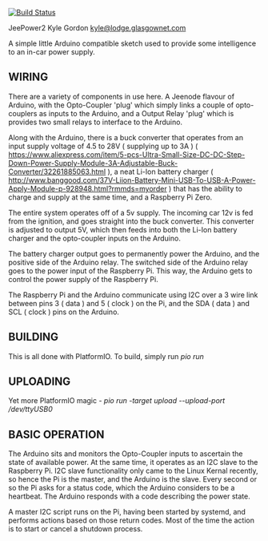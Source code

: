 [![Build Status](https://travis-ci.org/kylegordon/JeePower2.png?branch=master)](https://travis-ci.org/kylegordon/JeePower2)

JeePower2
Kyle Gordon <kyle@lodge.glasgownet.com>

A simple little Arduino compatible sketch used to provide some intelligence to an in-car power supply.

WIRING
------

There are a variety of components in use here. A Jeenode flavour of Arduino, with the Opto-Coupler 'plug' which simply links a couple of opto-couplers as inputs to the Arduino, and a Output Relay 'plug' which is provides two small relays to interface to the Arduino.

Along with the Arduino, there is a buck converter that operates from an input supply voltage of 4.5 to 28V ( supplying up to 3A ) ( https://www.aliexpress.com/item/5-pcs-Ultra-Small-Size-DC-DC-Step-Down-Power-Supply-Module-3A-Adjustable-Buck-Converter/32261885063.html ), a neat Li-Ion battery charger ( http://www.banggood.com/37V-Liion-Battery-Mini-USB-To-USB-A-Power-Apply-Module-p-928948.html?rmmds=myorder ) that has the ability to charge and supply at the same time, and a Raspberry Pi Zero.

The entire system operates off of a 5v supply. The incoming car 12v is fed from the ignition, and goes straight into the buck converter. This converter is adjusted to output 5V, which then feeds into both the Li-Ion battery charger and the opto-coupler inputs on the Arduino.

The battery charger output goes to permanently power the Arduino, and the positive side of the Arduino relay. The switched side of the Arduino relay goes to the power input of the Raspberry Pi. This way, the Arduino gets to control the power supply of the Raspberry Pi.

The Raspberry Pi and the Arduino communicate using I2C over a 3 wire link between pins 3 ( data ) and 5 ( clock ) on the Pi, and the SDA ( data ) and SCL ( clock ) pins on the Arduino.

BUILDING
--------

This is all done with PlatformIO. To build, simply run *pio run*

UPLOADING
---------

Yet more PlatformIO magic - *pio run -target upload --upload-port /dev/ttyUSB0*

BASIC OPERATION
---------------

The Arduino sits and monitors the Opto-Coupler inputs to ascertain the state of available power. At the same time, it operates as an I2C slave to the Raspberry Pi. I2C slave functionality only came to the Linux Kernal recently, so hence the Pi is the master, and the Arduino is the slave. Every second or so the Pi asks for a status code, which the Arduino considers to be a heartbeat. The Arduino responds with a code describing the power state.

A master I2C script runs on the Pi, having been started by systemd, and performs actions based on those return codes. Most of the time the action is to start or cancel a shutdown process.
